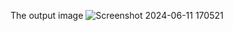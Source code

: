 The output image
![Screenshot 2024-06-11 170521](https://github.com/Ayan1009/Project/assets/110680899/07dc4e53-998f-4f6f-bb89-87d8f88083e4)
